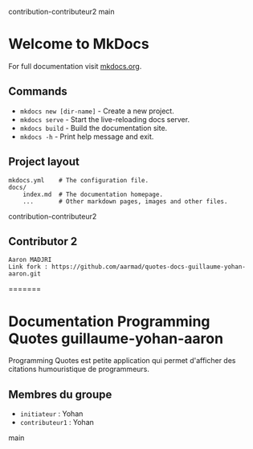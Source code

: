 contribution-contributeur2
main
# Welcome to MkDocs

For full documentation visit [mkdocs.org](https://www.mkdocs.org).

## Commands

* `mkdocs new [dir-name]` - Create a new project.
* `mkdocs serve` - Start the live-reloading docs server.
* `mkdocs build` - Build the documentation site.
* `mkdocs -h` - Print help message and exit.

## Project layout

    mkdocs.yml    # The configuration file.
    docs/
        index.md  # The documentation homepage.
        ...       # Other markdown pages, images and other files.

contribution-contributeur2
## Contributor 2

    Aaron MADJRI
    Link fork : https://github.com/aarmad/quotes-docs-guillaume-yohan-aaron.git
=======
# Documentation Programming Quotes guillaume-yohan-aaron

Programming Quotes est petite application qui permet d'afficher des citations humouristique de programmeurs. 

## Membres du groupe

- `initiateur` : Yohan
- `contributeur1` : Yohan 

main
